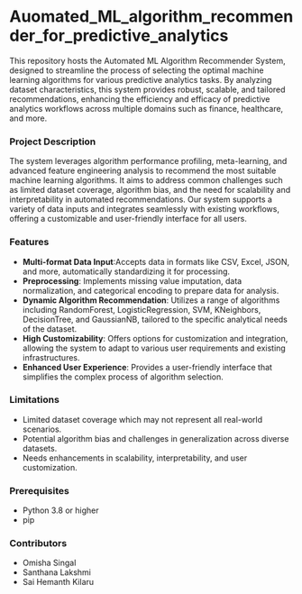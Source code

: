 # Auomated_ML_algorithm_recommender_for_predictive_analytics

This repository hosts the Automated ML Algorithm Recommender System, designed to streamline the process of selecting the optimal machine learning algorithms for various predictive analytics tasks. By analyzing dataset characteristics, this system provides robust, scalable, and tailored recommendations, enhancing the efficiency and efficacy of predictive analytics workflows across multiple domains such as finance, healthcare, and more.

### Project Description

The system leverages algorithm performance profiling, meta-learning, and advanced feature engineering analysis to recommend the most suitable machine learning algorithms. It aims to address common challenges such as limited dataset coverage, algorithm bias, and the need for scalability and interpretability in automated recommendations. Our system supports a variety of data inputs and integrates seamlessly with existing workflows, offering a customizable and user-friendly interface for all users.

### Features

- **Multi-format Data Input**:Accepts data in formats like CSV, Excel, JSON, and more, automatically standardizing it for processing.
- **Preprocessing**:  Implements missing value imputation, data normalization, and categorical encoding to prepare data for analysis.
- **Dynamic Algorithm Recommendation**: Utilizes a range of algorithms including RandomForest, LogisticRegression, SVM, KNeighbors, DecisionTree, and GaussianNB, tailored to the specific analytical needs of the dataset.
- **High Customizability**: Offers options for customization and integration, allowing the system to adapt to various user requirements and existing infrastructures.
- **Enhanced User Experience**: Provides a user-friendly interface that simplifies the complex process of algorithm selection.

### Limitations

- Limited dataset coverage which may not represent all real-world scenarios.
- Potential algorithm bias and challenges in generalization across diverse datasets.
- Needs enhancements in scalability, interpretability, and user customization.

### Prerequisites

- Python 3.8 or higher
- pip

### Contributors
- Omisha Singal
- Santhana Lakshmi
- Sai Hemanth Kilaru



